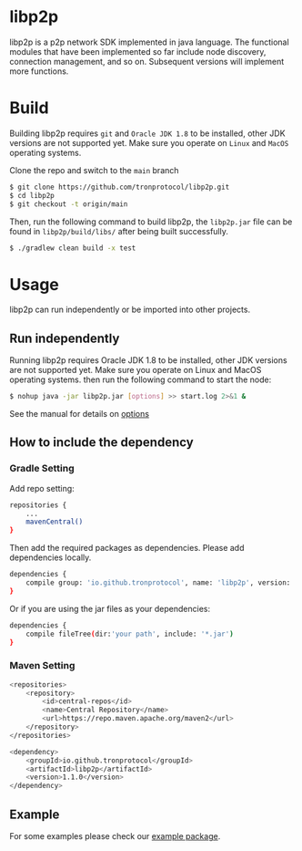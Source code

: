 # libp2p
libp2p is a p2p network SDK implemented in java language. The functional modules that have been implemented so far include node discovery, connection management, and so on. Subsequent versions will implement more functions.

# Build
Building libp2p requires `git` and `Oracle JDK 1.8` to be installed, other JDK versions are not supported yet. Make sure you operate on `Linux` and `MacOS` operating systems.

Clone the repo and switch to the `main` branch

  ```bash
  $ git clone https://github.com/tronprotocol/libp2p.git
  $ cd libp2p
  $ git checkout -t origin/main
  ```
Then, run the following command to build libp2p, the `libp2p.jar` file can be found in `libp2p/build/libs/` after being built successfully.
```bash
$ ./gradlew clean build -x test
```

# Usage
libp2p can run independently or be imported into other projects.

## Run independently
Running libp2p requires Oracle JDK 1.8 to be installed, other JDK versions are not supported yet. Make sure you operate on Linux and MacOS operating systems.
then run the following command to start the node:
```bash
$ nohup java -jar libp2p.jar [options] >> start.log 2>&1 &
```
See the manual for details on [options](https://github.com/tronprotocol/libp2p/tree/main/src/main/java/org/tron/p2p/example/README.md)

## How to include the dependency
### Gradle Setting
Add repo setting:
```bash
repositories {
    ...
    mavenCentral()
}
```
Then add the required packages as dependencies. Please add dependencies locally.
```bash
dependencies {
	compile group: 'io.github.tronprotocol', name: 'libp2p', version: '1.1.0'
}
```
Or if you are using the jar files as your dependencies:
```bash
dependencies {
    compile fileTree(dir:'your path', include: '*.jar')
}
```

### Maven Setting
```bash
<repositories>
	<repository>
		<id>central-repos</id>
        <name>Central Repository</name>
        <url>https://repo.maven.apache.org/maven2</url>
	</repository>
</repositories>

<dependency>
	<groupId>io.github.tronprotocol</groupId>
	<artifactId>libp2p</artifactId>
	<version>1.1.0</version>
</dependency>
```

## Example
For some examples please check our [example package](https://github.com/tronprotocol/libp2p/tree/main/src/main/java/org/tron/p2p/example). 
